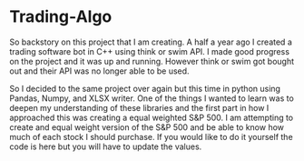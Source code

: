 # Trading-Algo
So backstory on this project that I am creating. A half a year ago I created a trading software bot in C++ using think or swim API. I made good progress on the project and it was up and running. However think or swim got bought out and their API was no longer able to be used.

So I decided to the same project over again but this time in python using Pandas, Numpy, and XLSX writer. One of the things I wanted to learn was to deepen my understanding of these libraries and the first part in how I approached this was creating a equal weighted S&P 500. I am attempting to create and equal weight version of the S&P 500 and be able to know how much of each stock I should purchase. If you would like to do it yourself the code is here but you will have to update the values.

